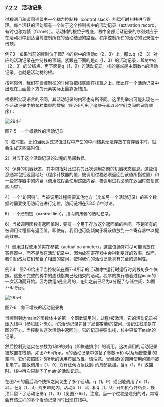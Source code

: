 ### 7.2.2　活动记录

过程调用和返回通常由一个称为控制栈（control stack）的运行时刻栈进行管理。每个活跃的活动都有一个位于这个控制栈中的活动记录（activation record，有时也称为帧（frame））。活动树的根位于栈底，栈中全部活动记录的序列对应于在活动树中到达当前控制所在的活动结点的路径。程序控制所在的活动的记录位于栈顶。

例7.3　如果当前的控制位于图7-4的树中的活动q（2，3）上，那么q（2，3）对应的活动记录在控制栈的顶端。紧跟在下面的是q（1，3）的活动记录，即树中q（2，3）的父结点。再下面是q（1，9）的活动记录。栈的底端是主函数m的活动记录，也就是活动树的根。

按照惯例，我们在画控制栈的时候将把栈底画在栈顶之上。因此在一个活动记录中出现在页面最下方的元素实际上最靠近栈顶。

根据所实现语言的不同，其活动记录的内容也有所不同。这里列举出可能出现在一个活动记录中的各种类型的数据（图7-5列出了这些元素以及它们之间的可能顺序）：

![294-1](../Images/image04472.jpeg)

图7-5　一个概括性的活动记录

1）临时值。比如当表达式求值过程中产生的中间结果无法存放在寄存器中时，就会生成这些临时值。

2）对应于这个活动记录的过程的局部数据。

3）保存的机器状态，其中包括对此过程的此次调用之前的机器状态信息。这些信息通常包括返回地址（程序计数器的值，被调用过程必须返回到该值所指位置）和一些寄存器中的内容（调用过程会使用这些内容，被调用过程必须在返回时恢复这些内容）。

4）一个“访问链”。当被调用过程需要其他地方（比如另一个活动记录）的某个数据时需要使用访问链进行定位。访问链将在7.3.5节中讨论。

5）一个控制链（control link），指向调用者的活动记录。

6）当被调用函数有返回值时，要有一个用于存放这个返回值的空间。不是所有的被调用过程都有返回值，即使有，我们也可能倾向于将该值放到一个寄存器中以提高效率。

7）调用过程使用的实在参数（actual parameter）。这些值通常将尽可能地放在寄存器中，而不是放在活动记录中，因为放在寄存器中会得到更好的效率。然而，我们仍然为它们预留了相应的空间，使得我们的活动记录具有完全的通用性。

例7.4　图7-6给出了当控制流在图7-4所示的活动树中运行时运行时刻栈的多个快照。这些不完整的树中的虚线指向已经结束的活动。程序的执行随着过程main的一次活动而开始。因为数组a是全局的，在此之前已经为a分配了存储空间，如图7-6a所示。

![295-1](../Images/image04473.jpeg)

图7-6　向下增长的活动记录栈

当控制到达main的函数体中的第一个函数调用时，过程r被激活，它的活动记录被压入栈中（参见图7-6b）。r的活动记录包含了局部变量i的空间。请记住栈顶是在图的下方。当控制从这次活动中返回时，它的记录被弹出栈，栈中只留下main的记录。

然后控制到达实在参数为1和9的对q（即快速排序）的调用，这次调用的活动记录被放置在栈顶，如图7-6c所示。q的活动记录中包括了参数m和n以及局部变量i的空间。它们按照图7-5所示的通用布局放置。请注意，曾经被r的调用使用的空间被复用了。函数调用q（1，9）没有任何方法找到r的局部数据。当q（1，9）返回时，栈中再次只剩下了main的活动记录。

在图7-6的最后两个快照之间发生了多个活动。q（1，9）递归地调用了q（1，3）。在q（1，3）的生命期内，活动p（1，3）和q（1，0）开始执行并结束，栈顶只留下了活动记录q（1，3）（见图7-6d）。注意，当一个过程是递归的时，常常会有该过程的多个活动记录同时出现在栈中。